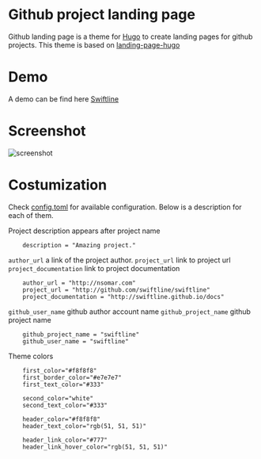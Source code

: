 # Github project landing page

Github landing page is a theme for [Hugo](http://gohugo.io) to create landing pages for github projects. This theme is based on [landing-page-hugo](https://github.com/crakjie/landing-page-hugo)

# Demo
A demo can be find here [Swiftline](http://swiftline.github.io)

# Screenshot
![screenshot](https://raw.githubusercontent.com/oarrabi/github-project-landing-page/master/images/screenshot.png)

# Costumization
Check [config.toml](https://github.com/oarrabi/github-project-landing-page/blob/master/exampleSite/config.toml) for available configuration. 
Below is a description for each of them.

Project description appears after project name
```
    description = "Amazing project."
```

`author_url` a link of the project author.
`project_url` link to project url
`project_documentation` link to project documentation

```
    author_url = "http://nsomar.com"
    project_url = "http://github.com/swiftline/swiftline"
    project_documentation = "http://swiftline.github.io/docs"

```

`github_user_name` github author account name
`github_project_name` github project name
```    
    github_project_name = "swiftline"
    github_user_name = "swiftline"
```

Theme colors
```    
    first_color="#f8f8f8"
    first_border_color="#e7e7e7"
    first_text_color="#333"

    second_color="white"
    second_text_color="#333"

    header_color="#f8f8f8"
    header_text_color="rgb(51, 51, 51)"

    header_link_color="#777"
    header_link_hover_color="rgb(51, 51, 51)"

```

